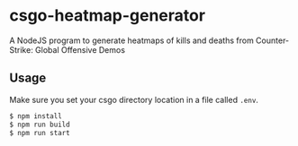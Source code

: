 # csgo-heatmap-generator
A NodeJS program to generate heatmaps of kills and deaths from Counter-Strike: Global Offensive Demos

## Usage

Make sure you set your csgo directory location in a file called `.env`.

```sh
$ npm install
$ npm run build
$ npm run start
```